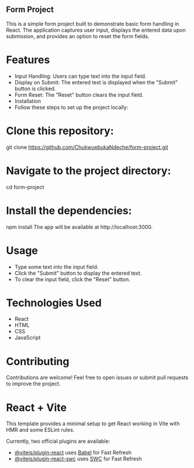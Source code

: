 ## Form Project
This is a simple form project built to demonstrate basic form handling in React. The application captures user input, displays the entered data upon submission, and provides an option to reset the form fields.

# Features
- Input Handling: Users can type text into the input field.
- Display on Submit: The entered text is displayed when the "Submit" button is clicked.
- Form Reset: The "Reset" button clears the input field.
- Installation
- Follow these steps to set up the project locally:

# Clone this repository:
git clone https://github.com/ChukwuebukaNdeche/form-project.git
# Navigate to the project directory:
cd form-project
# Install the dependencies:
npm install
The app will be available at http://localhost:3000.

# Usage
- Type some text into the input field.
- Click the "Submit" button to display the entered text.
- To clear the input field, click the "Reset" button.
# Technologies Used
- React
- HTML
- CSS
- JavaScript
# Contributing
Contributions are welcome! Feel free to open issues or submit pull requests to improve the project.

# React + Vite

This template provides a minimal setup to get React working in Vite with HMR and some ESLint rules.

Currently, two official plugins are available:

- [@vitejs/plugin-react](https://github.com/vitejs/vite-plugin-react/blob/main/packages/plugin-react/README.md) uses [Babel](https://babeljs.io/) for Fast Refresh
- [@vitejs/plugin-react-swc](https://github.com/vitejs/vite-plugin-react-swc) uses [SWC](https://swc.rs/) for Fast Refresh
